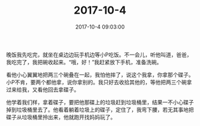 ﻿---
title: "2017-10-4"
date: 2017-10-4 09:03:00
tags: 文字
categories: 爸爸
---
晚饭我先吃完，就坐在桌边边玩手机边等小P吃饭。不一会儿，听他叫道，爸爸，我吃完了，我把碗收起来。“哦，好！”我赶紧放下手机，准备洗碗。

看他小心翼翼地把两三个碗叠在一起，我怕他摔了，说这个我拿，你拿那个碟子。小P不肯，要两个都他拿，说你拿别的。我只好去收拾其他的，等他把两三个碗拿过来给我，又看他回去拿碟子。

他学着我们样，拿着碟子，要把他那碟上的垃圾赶到垃圾桶里，结果一不小心碟子掉到垃圾桶里去了。他看着躺着垃圾上的碟子，定住了，我弯下腰，若无其事地把碟子从垃圾桶里拎出来，他就跑开找妈妈玩了。